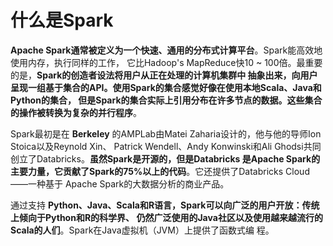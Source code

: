 什么是Spark
===================================================================================
**Apache Spark通常被定义为一个快速、通用的分布式计算平台**。Spark能高效地使用内存，执行同样的工作，
它比Hadoop's MapReduce快10 ~ 100倍。最重要的是，**Spark的创造者设法将用户从正在处理的计算机集群中
抽象出来，向用户呈现一组基于集合的API。使用Spark的集合感觉好像在使用本地Scala、Java和Python的集合，
但是Spark的集合实际上引用分布在许多节点的数据。这些集合的操作被转换为复杂的并行程序**。

Spark最初是在 **Berkeley** 的AMPLab由Matei Zaharia设计的，他与他的导师Ion Stoica以及Reynold Xin、
Patrick Wendell、Andy Konwinski和Ali Ghodsi共同创立了Databricks。**虽然Spark是开源的，但是Databricks
是Apache Spark的主要力量，它贡献了Spark的75%以上的代码**。它还提供了Databricks Cloud——一种基于
Apache Spark的大数据分析的商业产品。

通过支持 **Python、Java、Scala和R语言，Spark可以向广泛的用户开放：传统上倾向于Python和R的科学界、
仍然广泛使用的Java社区以及使用越来越流行的Scala的人们**。Spark在Java虚拟机（JVM）上提供了函数式编
程。


